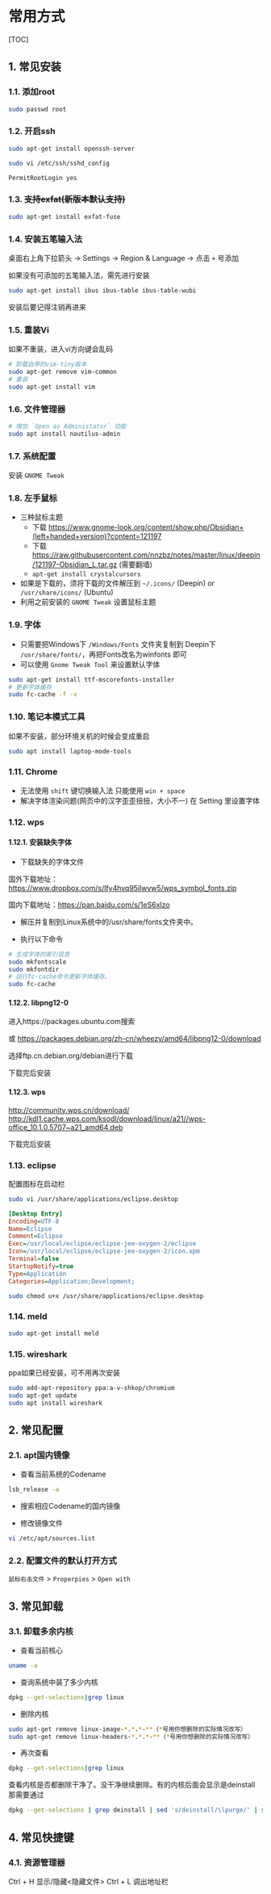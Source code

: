 # 常用方式

[TOC]

## 1. 常见安装

### 1.1. 添加root

```sh
sudo passwd root
```

### 1.2. 开启ssh

```sh
sudo apt-get install openssh-server
```

```sh
sudo vi /etc/ssh/sshd_config
```

```text
PermitRootLogin yes
```

### 1.3. ~~支持exfat(新版本默认支持)~~

```sh
sudo apt-get install exfat-fuse
```

### 1.4. 安装五笔输入法

桌面右上角下拉箭头 -> Settings -> Region & Language -> 点击 `+` 号添加

如果没有可添加的五笔输入法，需先进行安装

```sh
sudo apt-get install ibus ibus-table ibus-table-wubi
```

安装后要记得注销再进来

### 1.5. 重装Vi

如果不重装，进入vi方向键会乱码

```sh
# 卸载自带的vim-tiny版本
sudo apt-get remove vim-common
# 重装
sudo apt-get install vim
```

### 1.6. 文件管理器

```sh
# 增加 `Open as Administator` 功能
sudo apt install nautilus-admin
```

### 1.7. 系统配置

安装 `GNOME Tweak`

### 1.8. 左手鼠标

- 三种鼠标主题
  - 下载 <https://www.gnome-look.org/content/show.php/Obsidian+(left+handed+version)?content=121197>
  - 下载 <https://raw.githubusercontent.com/nnzbz/notes/master/linux/deepin/121197-Obsidian_L.tar.gz> (需要翻墙)
  - `apt-get install crystalcursors`
- 如果是下载的，须将下载的文件解压到 `~/.icons/` (Deepin) or `/usr/share/icons/` (Ubuntu)
- 利用之前安装的 `GNOME Tweak` 设置鼠标主题

### 1.9. 字体

- 只需要把Windows下 `/Windows/Fonts` 文件夹复制到 Deepin下 `/usr/share/fonts/`，再把Fonts改名为winfonts 即可
- 可以使用 `Gnome Tweak Tool` 来设置默认字体

```sh
sudo apt-get install ttf-mscorefonts-installer
# 更新字体缓存
sudo fc-cache -f -v
```

### 1.10. 笔记本模式工具

如果不安装，部分环境关机的时候会变成重启

```sh
sudo apt install laptop-mode-tools
```

### 1.11. Chrome

- 无法使用 `shift` 键切换输入法
  只能使用 `win + space`
- 解决字体渲染问题(网页中的汉字歪歪扭扭，大小不一)
  在 Setting 里设置字体

### 1.12. wps

#### 1.12.1. 安装缺失字体

- 下载缺失的字体文件

国外下载地址：https://www.dropbox.com/s/lfy4hvq95ilwyw5/wps_symbol_fonts.zip

国内下载地址：https://pan.baidu.com/s/1eS6xIzo

- 解压并复制到Linux系统中的/usr/share/fonts文件夹中。

- 执行以下命令

```sh
# 生成字体的索引信息
sudo mkfontscale
sudo mkfontdir
# 运行fc-cache命令更新字体缓存。
sudo fc-cache
```

#### 1.12.2. libpng12-0

进入https://packages.ubuntu.com搜索

或
https://packages.debian.org/zh-cn/wheezy/amd64/libpng12-0/download

选择ftp.cn.debian.org/debian进行下载

下载完后安装

#### 1.12.3. wps

http://community.wps.cn/download/
http://kdl1.cache.wps.com/ksodl/download/linux/a21//wps-office_10.1.0.5707~a21_amd64.deb

下载完后安装


### 1.13. eclipse

配置图标在启动栏

```sh
sudo vi /usr/share/applications/eclipse.desktop
```

```ini
[Desktop Entry]
Encoding=UTF-8
Name=Eclipse
Comment=Eclipse
Exec=/usr/local/eclipse/eclipse-jee-oxygen-2/eclipse
Icon=/usr/local/eclipse/eclipse-jee-oxygen-2/icon.xpm
Terminal=false
StartupNotify=true
Type=Application
Categories=Application;Development;
```

```sh
sudo chmod u+x /usr/share/applications/eclipse.desktop
```

### 1.14. meld

```sh
sudo apt-get install meld
```

### 1.15. wireshark

ppa如果已经安装，可不用再次安装

```sh
sudo add-apt-repository ppa:a-v-shkop/chromium
sudo apt-get update
sudo apt install wireshark
```

## 2. 常见配置

### 2.1. apt国内镜像

- 查看当前系统的Codename

```sh
lsb_release -a
```

- 搜索相应Codename的国内镜像

- 修改镜像文件

```sh
vi /etc/apt/sources.list
```

### 2.2. 配置文件的默认打开方式

 ```鼠标右击文件``` > ```Properpies``` > ```Open with```

## 3. 常见卸载

### 3.1. 卸载多余内核

- 查看当前核心

```sh
uname -a
```

- 查询系统中装了多少内核

```sh
dpkg --get-selections|grep linux
```

- 删除内核

```sh
sudo apt-get remove linux-image-*.*.*-**（*号用你想删除的实际情况改写）
sudo apt-get remove linux-headers-*.*.*-**（*号用你想删除的实际情况改写）
```

- 再次查看

```sh
dpkg --get-selections|grep linux
```

查看内核是否都删除干净了。没干净继续删除。有的内核后面会显示是deinstall 那需要通过

```sh
dpkg --get-selections | grep deinstall | sed 's/deinstall/\lpurge/' | sudo dpkg --set-selections; sudo dpkg -Pa
```

## 4. 常见快捷键

### 4.1. 资源管理器

Ctrl + H 显示/隐藏<隐藏文件>
Ctrl + L 调出地址栏
